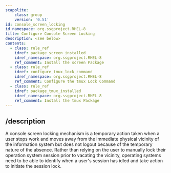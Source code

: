 ```yaml
---
scapolite:
    class: group
    version: '0.51'
id: console_screen_locking
id_namespace: org.ssgproject.RHEL-8
title: Configure Console Screen Locking
description: <see below>
contents:
  - class: rule_ref
    idref: package_screen_installed
    idref_namespace: org.ssgproject.RHEL-8
    ref_comment: Install the screen Package
  - class: rule_ref
    idref: configure_tmux_lock_command
    idref_namespace: org.ssgproject.RHEL-8
    ref_comment: Configure the tmux Lock Command
  - class: rule_ref
    idref: package_tmux_installed
    idref_namespace: org.ssgproject.RHEL-8
    ref_comment: Install the tmux Package
---
```



## /description

A
console screen locking mechanism is a temporary action taken when a user
stops work and moves away from the immediate physical vicinity of the
information system but does not logout because of the temporary nature
of the absence. Rather than relying on the user to manually lock their
operation system session prior to vacating the vicinity, operating
systems need to be able to identify when a user\'s session has idled and
take action to initiate the session lock.
